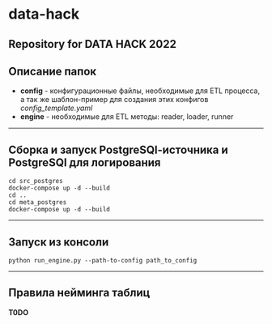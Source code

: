 # data-hack
Repository for DATA HACK 2022
---
## Описание папок
- **config** - конфигурационные файлы, необходимые для ETL процесса, а так же шаблон-пример для создания этих конфигов _config_template.yaml_
- **engine** - необходимые для ETL методы: reader, loader, runner
---

## Сборка и запуск PostgreSQl-источника и PostgreSQl для логирования

```shell
cd src_postgres
docker-compose up -d --build
cd ..
cd meta_postgres
docker-compose up -d --build
```

---
## Запуск из консоли

`python run_engine.py --path-to-config path_to_config`

---
## Правила нейминга таблиц
**T0DO**
